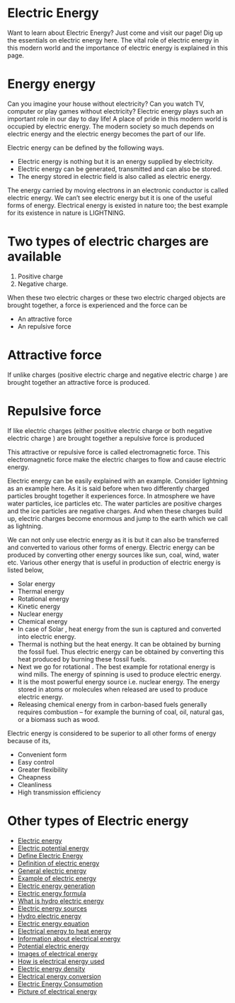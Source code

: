 <!--heading-->
# Electric Energy
Want to learn about Electric Energy? Just come and visit our page! Dig up the essentials on electric energy here. The vital role of electric energy in this modern world and the importance of electric energy is explained in this page.


# Energy energy
Can you imagine your house without electricity? Can you watch TV, computer or play games without electricity? Electric energy plays such an important role in our day to day life! A place of pride in this modern world is occupied by electric energy. The modern society so much depends on electric energy and the electric energy becomes the part of our life.

Electric energy can be defined by the following ways.
* Electric energy is nothing but it is an energy supplied by electricity.
* Electric energy can be generated, transmitted and can also be stored.
* The energy stored in electric field is also called as electric energy.

The energy carried by moving electrons in an electronic conductor is called electric energy. We can’t see electric energy but it is one of the useful forms of energy. Electrical energy is existed in nature too; the best example for its existence in nature is LIGHTNING.

# Two types of electric charges are available
1. Positive charge
1. Negative charge.

When these two electric charges or these two electric charged objects are brought together, a force is experienced and the force can be
* An attractive force
* An repulsive force

# Attractive force
If unlike charges (positive electric charge and negative electric charge ) are brought together an attractive force is produced.
# Repulsive force
If  like electric charges (either positive electric charge or both negative electric charge ) are brought together a repulsive force is produced

This attractive or repulsive force is called electromagnetic force. This electromagnetic force make the electric charges to flow and cause electric energy.

Electric energy can be easily explained with an example. Consider lightning as an example here. As it is said before when two differently charged particles brought together it experiences force. In atmosphere we have water particles, ice particles etc. The water particles are positive charges and the ice particles are negative charges. And when these charges build up, electric charges become enormous and jump to the earth which we call as lightning.

We can not only use electric energy as it is but it can also be transferred and converted to various other forms of energy. Electric energy can be produced by converting other energy sources like sun, coal, wind, water etc. Various other energy that is useful in production of electric energy is listed below,
* Solar energy
* Thermal energy
* Rotational energy
* Kinetic energy
* Nuclear energy
* Chemical energy
* In case of Solar , heat energy from the sun is captured and converted into electric energy.
* Thermal  is nothing but the heat energy. It can be obtained by burning the fossil fuel. Thus electric energy can be obtained by converting this heat produced by burning these fossil fuels.
* Next we go for rotational . The best example for rotational energy is wind mills. The energy of spinning is used to produce electric energy.
* It is the most powerful energy source i.e. nuclear energy. The energy stored in atoms or molecules when released are used to produce electric energy.
* Releasing chemical energy from in carbon-based fuels generally requires combustion – for example the burning of coal, oil, natural gas, or a biomass such as wood.

Electric energy is considered to be superior to all other forms of energy because of its,
* Convenient form
* Easy control
* Greater flexibility
* Cheapness
* Cleanliness
* High transmission efficiency

# Other types of Electric energy
* [Electric energy](https://www.fire2fusion.com/electric-energy/ " Electric energy")
* [Electric potential energy](https://www.fire2fusion.com/electric-energy/electric-potential-energy.html " Electric potential energy")
* [Define Electric Energy](https://www.fire2fusion.com/electric-energy/define-electric-energy.html " Define Electric Energy")
* [Definition of electric energy](https://www.fire2fusion.com/electric-energy/definition-of-electric-energy.html " Definition of electric energy")
* [General electric energy](https://www.fire2fusion.com/electric-energy/general-electric-energy.html " General electric energy")
* [Example of electric energy](https://www.fire2fusion.com/electric-energy/example-of-electric-energy.html " Example of electric energy")
* [Electric energy generation](https://www.fire2fusion.com/electric-energy/electric-energy-generation.html " Electric energy generation")
* [Electric energy formula](https://www.fire2fusion.com/electric-energy/electric-energy-formula.html " Electric energy formula")
* [What is hydro electric energy](https://www.fire2fusion.com/electric-energy/what-is-hydro-electric-energy.html " What is hydro electric energy")
* [Electric energy sources](https://www.fire2fusion.com/electric-energy/electric-energy-sources.html "Electric energy sources")
* [Hydro electric energy](https://www.fire2fusion.com/electric-energy/hydro-electric-energy.html "Hydro electric energy")
* [Electric energy equation](https://www.fire2fusion.com/electric-energy/electric-energy-equation.html "Electric energy equation")
* [Electrical energy to heat energy](https://www.fire2fusion.com/electric-energy/electrical-energy-to-heat-energy.html "Electrical energy to heat energy")
* [Information about electrical energy](https://www.fire2fusion.com/electric-energy/information-about-electrical-energy.html "Information about electrical energy")
* [Potential electric energy](https://www.fire2fusion.com/electric-energy/potential-electric-energy.html "Potential electric energy")
* [Images of electrical energy](https://www.fire2fusion.com/electric-energy/images-of-electrical-energy.html "Images of electrical energy")
* [How is electrical energy used](https://www.fire2fusion.com/electric-energy/how-is-electrical-energy-used.html "How is electrical energy used")
* [Electric energy density](https://www.fire2fusion.com/electric-energy/electric-energy-density.html "Electric energy density")
* [Electrical energy conversion](https://www.fire2fusion.com/electric-energy/electrical-energy-conversion.html "Electrical energy conversion")
* [Electric Energy Consumption](https://www.fire2fusion.com/electric-energy/electrical-energy-consumption.html "Electrical energy conversion")
* [Picture of electrical energy](https://www.fire2fusion.com/electric-energy/picture-of-electrical-energy.html "Picture of electrical energy")
